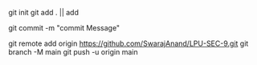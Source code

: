 <!-- Git get to go  -->

git init 
git add . || add <File Name>

git commit -m "commit Message"

git remote add origin https://github.com/SwarajAnand/LPU-SEC-9.git
git branch -M main
git push -u origin main